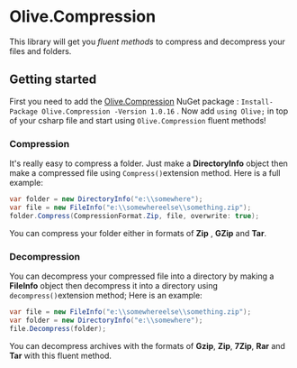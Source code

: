 # Olive.Compression

This library will get you *fluent methods* to compress and decompress your files and folders.

## Getting started

First you need to add the [Olive.Compression](https://www.nuget.org/packages/Olive.Compression/) NuGet package : `Install-Package Olive.Compression -Version 1.0.16` .
Now add `using Olive;` in top of your csharp file and start using `Olive.Compression` fluent methods!

### Compression

It's really easy to compress a folder. Just make a **DirectoryInfo** object then make a compressed file using `Compress()`extension method. Here is a full example:

```cs
var folder = new DirectoryInfo("e:\\somewhere");
var file = new FileInfo("e:\\somewhereelse\\something.zip");
folder.Compress(CompressionFormat.Zip, file, overwrite: true);
```

You can compress your folder either in formats of **Zip** , **GZip** and **Tar**.

### Decompression

You can decompress your compressed file into a directory by making a **FileInfo** object then decompress it into a directory using `decompress()`extension method; Here is an example:

```cs
var file = new FileInfo("e:\\somewhereelse\\something.zip");
var folder = new DirectoryInfo("e:\\somewhere");
file.Decompress(folder);
```

You can decompress archives with the formats of **Gzip**, **Zip**, **7Zip**, **Rar** and **Tar** with this fluent method.